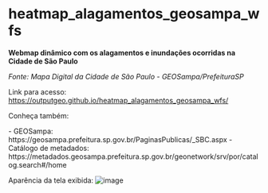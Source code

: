 # heatmap_alagamentos_geosampa_wfs
<p><strong>Webmap dinâmico com os alagamentos e inundações ocorridas na Cidade de São Paulo</strong></p>
<i>Fonte: Mapa Digital da Cidade de São Paulo - GEOSampa/PrefeituraSP</i>

Link para acesso: https://outputgeo.github.io/heatmap_alagamentos_geosampa_wfs/

<p>Conheça também:</p>
- GEOSampa: https://geosampa.prefeitura.sp.gov.br/PaginasPublicas/_SBC.aspx
- Catálogo de metadados: https://metadados.geosampa.prefeitura.sp.gov.br/geonetwork/srv/por/catalog.search#/home

Aparência da tela exibida:
![image](https://github.com/OutputGEO/heatmap_alagamentos_geosampa_wfs/assets/150393907/1dd19d21-d39b-43a8-8ea4-80fc728945ad)

